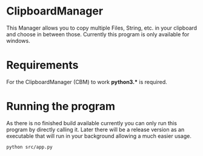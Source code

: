 # ClipboardManager 
This Manager allows you to copy multiple Files, String, etc. in your clipboard and choose in between those.
Currently this program is only available for windows.

# Requirements
For the ClipboardManager (CBM) to work **python3.\*** is required.


# Running the program
As there is no finished build available currently you can only run this program by directly calling it. Later there will be a release version as an
executable that will run in your background allowing a much easier usage.
```sh
python src/app.py
```

